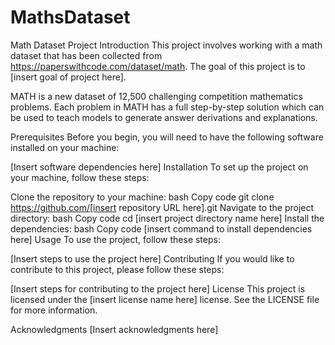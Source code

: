 # MathsDataset

Math Dataset Project
Introduction
This project involves working with a math dataset that has been collected from https://paperswithcode.com/dataset/math. The goal of this project is to [insert goal of project here].

MATH is a new dataset of 12,500 challenging competition mathematics problems. Each problem in MATH has a full step-by-step solution which can be used to teach models to generate answer derivations and explanations.

Prerequisites
Before you begin, you will need to have the following software installed on your machine:

[Insert software dependencies here]
Installation
To set up the project on your machine, follow these steps:

Clone the repository to your machine:
bash
Copy code
git clone https://github.com/[insert repository URL here].git
Navigate to the project directory:
bash
Copy code
cd [insert project directory name here]
Install the dependencies:
bash
Copy code
[insert command to install dependencies here]
Usage
To use the project, follow these steps:

[Insert steps to use the project here]
Contributing
If you would like to contribute to this project, please follow these steps:

[Insert steps for contributing to the project here]
License
This project is licensed under the [insert license name here] license. See the LICENSE file for more information.

Acknowledgments
[Insert acknowledgments here]
